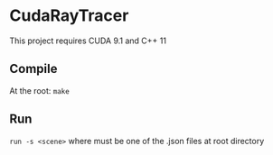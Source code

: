 # CudaRayTracer

This project requires CUDA 9.1 and C++ 11

## Compile
At the root:
`make`

## Run
`run -s <scene>`
where <scene> must be one of the .json files at root directory
